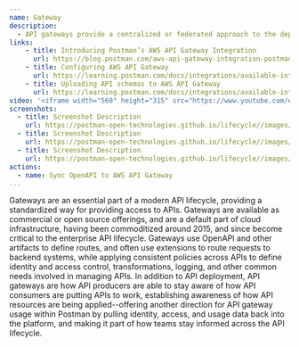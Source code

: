 ```yaml
---
name: Gateway
description: 
  - API gateways provide a centralized or federated approach to the deployment and management of APIs at scale across an organization, leveraging commercial or open source API gateways to deploy APIs into development, staging, production, or other environment, allowing for the standardization of common elements of API management, and configuring APIs using common policies.
links:
    - title: Introducing Postman’s AWS API Gateway Integration
      url: https://blog.postman.com/aws-api-gateway-integration-postman/
    - title: Configuring AWS API Gateway
      url: https://learning.postman.com/docs/integrations/available-integrations/aws-api-gateway/#uploading-api-schemas-to-aws-api-gateway
    - title: Uploading API schemas to AWS API Gateway
      url: https://learning.postman.com/docs/integrations/available-integrations/aws-api-gateway/#uploading-api-schemas-to-aws-api-gateway           
video: '<iframe width="560" height="315" src="https://www.youtube.com/embed/fy5ZWJh_sN8" title="YouTube video player" frameborder="0" allow="accelerometer; autoplay; clipboard-write; encrypted-media; gyroscope; picture-in-picture" allowfullscreen></iframe>'
screenshots:
  - title: Screenshot Description
    url: https://postman-open-technologies.github.io/lifecycle//images/postman-screenshot.png          
  - title: Screenshot Description
    url: https://postman-open-technologies.github.io/lifecycle//images/postman-screenshot.png  
  - title: Screenshot Description
    url: https://postman-open-technologies.github.io/lifecycle//images/postman-screenshot.png   
actions:
  - name: Sync OpenAPI to AWS API Gateway   
...
```

Gateways are an essential part of a modern API lifecycle, providing a standardized way for providing access to APIs. Gateways are available as commercial or open source offerings, and are a default part of cloud infrastructure, having been commoditized around 2015, and since become critical to the enterprise API lifecycle. Gateways use OpenAPI and other artifacts to define routes, and often use extensions to route requests to backend systems, while applying consistent policies across APIs to define identity and access control, transformations, logging, and other common needs involved in managing APIs. In addition to API deployment, API gateways are how API producers are able to stay aware of how API consumers are putting APIs to work, establishing awareness of how API resources are being applied--offering another direction for API gateway usage within Postman by pulling identity, access, and usage data back into the platform, and making it part of how teams stay informed across the API lifecycle.
